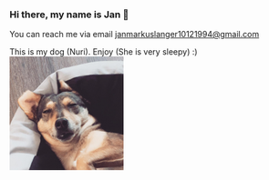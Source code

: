 ### Hi there, my name is Jan 👋

You can reach me via email [janmarkuslanger10121994@gmail.com](janmarkuslanger10121994@gmail.com)

This is my dog (Nuri). Enjoy (She is very sleepy) :)
<img src="https://github.com/janmarkuslanger/janmarkuslanger/raw/master/nuri.jpeg" width="200" />
